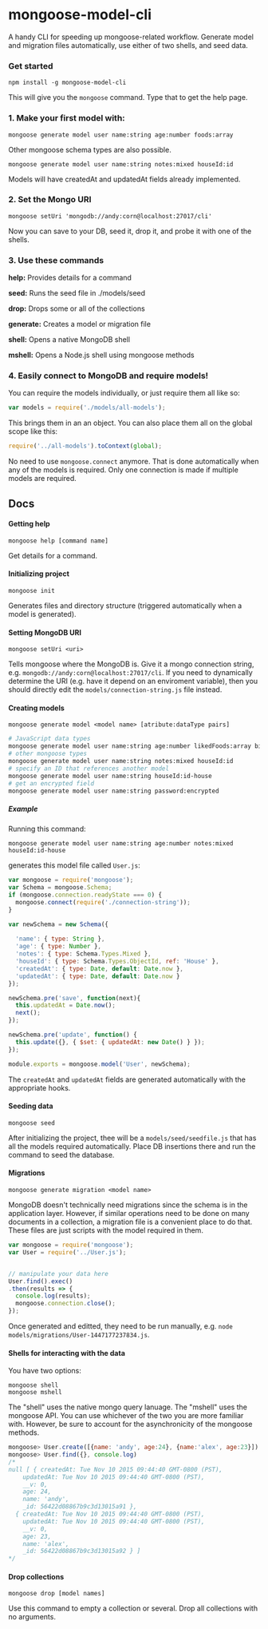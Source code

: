 # mongoose-model-cli

A handy CLI for speeding up mongoose-related workflow. Generate model and migration files automatically, use either of two shells, and seed data.

### Get started 
```
npm install -g mongoose-model-cli
```
This will give you the `mongoose` command. Type that to get the help page. 

### 1. Make your first model with:
  ```
  mongoose generate model user name:string age:number foods:array
  ```
  Other mongoose schema types are also possible.
  ```
  mongoose generate model user name:string notes:mixed houseId:id
  ```
  Models will have createdAt and updatedAt fields already implemented.

### 2. Set the Mongo URI
  ```
  mongoose setUri 'mongodb://andy:corn@localhost:27017/cli'
  ```
  Now you can save to your DB, seed it, drop it, and probe it with one of the shells.

### 3. Use these commands
**help:**  Provides details for a command

**seed:**  Runs the seed file in ./models/seed

**drop:**  Drops some or all of the collections

**generate:**  Creates a model or migration file

**shell:**  Opens a native MongoDB shell

**mshell:**  Opens a Node.js shell using mongoose methods

### 4. Easily connect to MongoDB and require models!
You can require the models individually, or just require them all like so:
```javascript
var models = require('./models/all-models');
```
This brings them in an an object. You can also place them all on the global scope like this:
```javascript
require('../all-models').toContext(global);
```
No need to use `mongoose.connect` anymore. That is done automatically when any of the models is required. Only one connection is made if multiple models are required.

## Docs

#### Getting help
```
mongoose help [command name]
```
Get details for a command.

#### Initializing project
```
mongoose init
```
Generates files and directory structure (triggered automatically when a model is generated).

#### Setting MongoDB URI
```
mongoose setUri <uri>
```
Tells mongoose where the MongoDB is. Give it a mongo connection string, e.g. `mongodb://andy:corn@localhost:27017/cli`. If you need to dynamically determine the URI (e.g. have it depend on an enviroment variable), then you should directly edit the `models/connection-string.js` file instead.

#### Creating models
```
mongoose generate model <model name> [atribute:dataType pairs]
```
```bash
# JavaScript data types
mongoose generate model user name:string age:number likedFoods:array birth:date
# other mongoose types
mongoose generate model user name:string notes:mixed houseId:id
# specify an ID that references another model
mongoose generate model user name:string houseId:id-house
# get an encrypted field
mongoose generate model user name:string password:encrypted
```
##### Example
Running this command:
```
mongoose generate model user name:string age:number notes:mixed houseId:id-house
```
generates this model file called `User.js`:
```javascript
var mongoose = require('mongoose');
var Schema = mongoose.Schema;
if (mongoose.connection.readyState === 0) {
  mongoose.connect(require('./connection-string'));
}

var newSchema = new Schema({
  
  'name': { type: String },
  'age': { type: Number },
  'notes': { type: Schema.Types.Mixed },
  'houseId': { type: Schema.Types.ObjectId, ref: 'House' },
  'createdAt': { type: Date, default: Date.now },
  'updatedAt': { type: Date, default: Date.now }
});

newSchema.pre('save', function(next){
  this.updatedAt = Date.now();
  next();
});

newSchema.pre('update', function() {
  this.update({}, { $set: { updatedAt: new Date() } });
});

module.exports = mongoose.model('User', newSchema);

```
The `createdAt` and `updatedAt` fields are generated automatically with the appropriate hooks.

#### Seeding data
```
mongoose seed
```
After initializing the project, thee will be a `models/seed/seedfile.js` that has all the models required automatically. Place DB insertions there and run the command to seed the database.

#### Migrations
```
mongoose generate migration <model name>
```
MongoDB doesn't technically need migrations since the schema is in the application layer. However, if similar operations need to be done on many documents in a collection, a migration file is a convenient place to do that. These files are just scripts with the model required in them. 
```javascript
var mongoose = require('mongoose');
var User = require('../User.js');


// manipulate your data here
User.find().exec()
.then(results => {
  console.log(results);
  mongoose.connection.close();
});
```
Once generated and editted, they need to be run manually, e.g. `node models/migrations/User-1447177237834.js`.

#### Shells for interacting with the data
You have two options:
```
mongoose shell
mongoose mshell
```
The "shell" uses the native mongo query lanuage. The "mshell" uses the mongoose API. You can use whichever of the two you are more familiar with. However, be sure to account for the asynchronicity of the mongoose methods.
```javascript
mongoose> User.create([{name: 'andy', age:24}, {name:'alex', age:23}])
mongoose> User.find({}, console.log)
/*
null [ { createdAt: Tue Nov 10 2015 09:44:40 GMT-0800 (PST),
    updatedAt: Tue Nov 10 2015 09:44:40 GMT-0800 (PST),
    __v: 0,
    age: 24,
    name: 'andy',
    _id: 56422d08867b9c3d13015a91 },
  { createdAt: Tue Nov 10 2015 09:44:40 GMT-0800 (PST),
    updatedAt: Tue Nov 10 2015 09:44:40 GMT-0800 (PST),
    __v: 0,
    age: 23,
    name: 'alex',
    _id: 56422d08867b9c3d13015a92 } ]
*/
```

#### Drop collections
```
mongoose drop [model names]
```
Use this command to empty a collection or several. Drop all collections with no arguments.